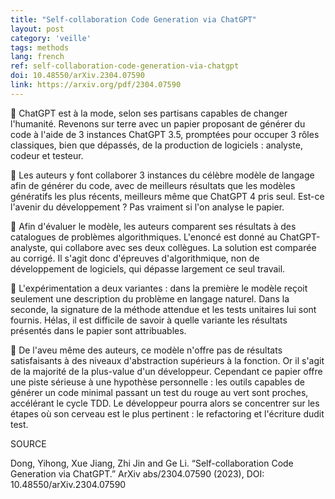 ```yaml
---
title: "Self-collaboration Code Generation via ChatGPT"
layout: post
category: 'veille'
tags: methods
lang: french
ref: self-collaboration-code-generation-via-chatgpt
doi: 10.48550/arXiv.2304.07590
link: https://arxiv.org/pdf/2304.07590
---
```


🤖 ChatGPT est à la mode, selon ses partisans capables de changer l'humanité. Revenons sur terre avec un papier proposant de générer du code à l'aide de 3 instances ChatGPT 3.5, promptées pour occuper 3 rôles classiques, bien que dépassés, de la production de logiciels : analyste, codeur et testeur.
 
🔮 Les auteurs y font collaborer 3 instances du célèbre modèle de langage afin de générer du code, avec de meilleurs résultats que les modèles génératifs les plus récents, meilleurs même que ChatGPT 4 pris seul. Est-ce l'avenir du développement ? Pas vraiment si l'on analyse le papier.

🧮 Afin d'évaluer le modèle, les auteurs comparent ses résultats à des catalogues de problèmes algorithmiques. L'enoncé est donné au ChatGPT-analyste, qui collabore avec ses deux collègues. La solution est comparée au corrigé. Il s'agit donc d'épreuves d'algorithmique, non de développement de logiciels, qui dépasse largement ce seul travail.

📝 L'expérimentation a deux variantes : dans la première le modèle reçoit seulement une description du problème en langage naturel. Dans la seconde, la signature de la méthode attendue et les tests unitaires lui sont fournis. Hélas, il est difficile de savoir à quelle variante les résultats présentés dans le papier sont attribuables.

🧠 De l'aveu même des auteurs, ce modèle n'offre pas de résultats satisfaisants à des niveaux d'abstraction supérieurs à la fonction. Or il s'agit de la majorité de la plus-value d'un développeur. Cependant ce papier offre une piste sérieuse à une hypothèse personnelle : les outils capables de générer un code minimal passant un test du rouge au vert sont proches, accélérant le cycle TDD. Le développeur pourra alors se concentrer sur les étapes où son cerveau est le plus pertinent : le refactoring et l'écriture dudit test.

SOURCE

Dong, Yihong, Xue Jiang, Zhi Jin and Ge Li. “Self-collaboration Code Generation via ChatGPT.” ArXiv abs/2304.07590 (2023), DOI: 10.48550/arXiv.2304.07590